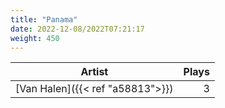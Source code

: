 ```yaml
---
title: "Panama"
date: 2022-12-08/2022T07:21:17
weight: 450
---
```




 Artist | Plays 
----- | -----:
[Van Halen]({{< ref "a58813">}}) | 3
